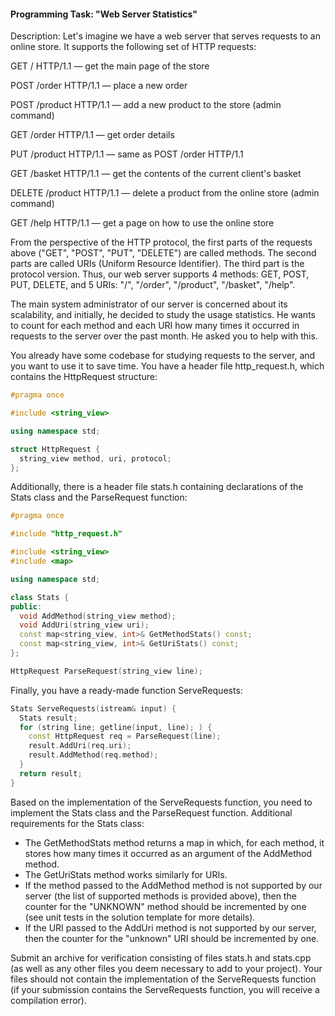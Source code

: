 #### Programming Task: "Web Server Statistics"

Description:
Let's imagine we have a web server that serves requests to an online store. It supports the following set of HTTP requests:

GET / HTTP/1.1 — get the main page of the store

POST /order HTTP/1.1 — place a new order

POST /product HTTP/1.1 — add a new product to the store (admin command)

GET /order HTTP/1.1 — get order details

PUT /product HTTP/1.1 — same as POST /order HTTP/1.1

GET /basket HTTP/1.1 — get the contents of the current client's basket

DELETE /product HTTP/1.1 — delete a product from the online store (admin command)

GET /help HTTP/1.1 — get a page on how to use the online store

From the perspective of the HTTP protocol, the first parts of the requests above ("GET", "POST", "PUT", "DELETE") are called methods. The second parts are called URIs (Uniform Resource Identifier). The third part is the protocol version. Thus, our web server supports 4 methods: GET, POST, PUT, DELETE, and 5 URIs: "/", "/order", "/product", "/basket", "/help".

The main system administrator of our server is concerned about its scalability, and initially, he decided to study the usage statistics. He wants to count for each method and each URI how many times it occurred in requests to the server over the past month. He asked you to help with this.

You already have some codebase for studying requests to the server, and you want to use it to save time. You have a header file http_request.h, which contains the HttpRequest structure:

```cpp
#pragma once

#include <string_view>

using namespace std;

struct HttpRequest {
  string_view method, uri, protocol;
};
```

Additionally, there is a header file stats.h containing declarations of the Stats class and the ParseRequest function:

```cpp
#pragma once

#include "http_request.h"

#include <string_view>
#include <map>

using namespace std;

class Stats {
public:
  void AddMethod(string_view method);
  void AddUri(string_view uri);
  const map<string_view, int>& GetMethodStats() const;
  const map<string_view, int>& GetUriStats() const;
};

HttpRequest ParseRequest(string_view line);
```

Finally, you have a ready-made function ServeRequests:

```cpp
Stats ServeRequests(istream& input) {
  Stats result;
  for (string line; getline(input, line); ) {
    const HttpRequest req = ParseRequest(line);
    result.AddUri(req.uri);
    result.AddMethod(req.method);
  }
  return result;
}
```

Based on the implementation of the ServeRequests function, you need to implement the Stats class and the ParseRequest function. Additional requirements for the Stats class:

- The GetMethodStats method returns a map in which, for each method, it stores how many times it occurred as an argument of the AddMethod method.
- The GetUriStats method works similarly for URIs.
- If the method passed to the AddMethod method is not supported by our server (the list of supported methods is provided above), then the counter for the "UNKNOWN" method should be incremented by one (see unit tests in the solution template for more details).
- If the URI passed to the AddUri method is not supported by our server, then the counter for the "unknown" URI should be incremented by one.

Submit an archive for verification consisting of files stats.h and stats.cpp (as well as any other files you deem necessary to add to your project). Your files should not contain the implementation of the ServeRequests function (if your submission contains the ServeRequests function, you will receive a compilation error).